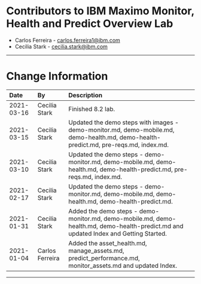 
# Contributors to IBM Maximo  Monitor, Health and Predict Overview Lab

- Carlos Ferreira - <carlos.ferreira1@ibm.com>
- Cecilia Stark - <cecilia.stark@ibm.com>

---

# Change Information

|Date     |By             | Description                                           |
|:--------|:--------------|:------------------------------------------------------|
|2021-03-16|Cecilia Stark| Finished 8.2 lab. |
|2021-03-15|Cecilia Stark| Updated the demo steps with images - demo-monitor.md, demo-mobile.md, demo-health.md, demo-health-predict.md, pre-reqs.md, index.md. |
|2021-03-10|Cecilia Stark| Updated the demo steps - demo-monitor.md, demo-mobile.md, demo-health.md, demo-health-predict.md, pre-reqs.md, index.md. |
|2021-02-17|Cecilia Stark| Updated the demo steps - demo-monitor.md, demo-mobile.md, demo-health.md, demo-health-predict.md. |
|2021-01-31|Cecilia Stark| Added the demo steps - demo-monitor.md, demo-mobile.md, demo-health.md, demo-health-predict.md and updated Index and Getting Started. |
|2021-01-04|Carlos Ferreira| Added the asset_health.md, manage_assets.md, predict_performance.md, monitor_assets.md and updated Index. |
---
